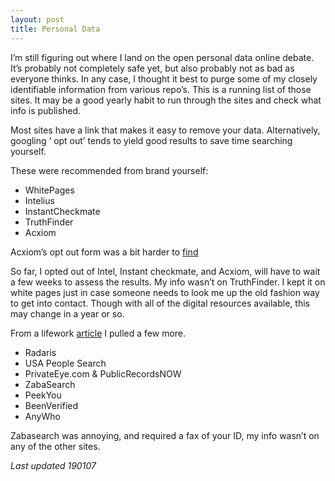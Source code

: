 ```yaml
---
layout: post
title: Personal Data
---
```


I’m still figuring out where I land on the open personal data online debate. It’s probably not completely safe yet, but also probably not as bad as everyone thinks. In any case, I thought it best to purge some of my closely identifiable information from various repo’s. This is a running list of those sites. It may be a good yearly habit to run through the sites and check what info is published. 


Most sites have a link that makes it easy to remove your data. Alternatively, googling ‘<sitename> opt out’ tends to yield good results to save time searching yourself. 


These were recommended from brand yourself:

* WhitePages
* Intelius
* InstantCheckmate
* TruthFinder
* Acxiom

Acxiom’s opt out form was a bit harder to [find](https://isapps.acxiom.com/optout/optout.aspx) 

So far, I opted out of Intel, Instant checkmate, and Acxiom, will have to wait a few weeks to assess the results. My info wasn’t on TruthFinder. I kept it on white pages just in case someone needs to look me up the old fashion way to get into contact. Though with all of the digital resources available, this may change in a year or so. 

From a lifework [article](https://www.lifewire.com/remove-personal-information-from-internet-3482691) I pulled a few more. 

* Radaris
* USA People Search
* PrivateEye.com & PublicRecordsNOW
* ZabaSearch
* PeekYou
* BeenVerified
* AnyWho

Zabasearch was annoying, and required a fax of your ID, my info wasn’t on any of the other sites. 


_Last updated 190107_







